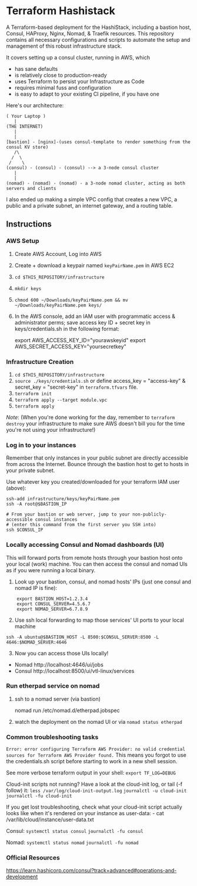 # Terraform Hashistack

A Terraform-based deployment for the HashiStack, including a bastion host, Consul, HAProxy, Nginx, Nomad, & Traefik resources. This repository contains all necessary configurations and scripts to automate the setup and management of this robust infrastructure stack.

It covers setting up a consul cluster, running in AWS, which

- has sane defaults
- is relatively close to production-ready
- uses Terraform to persist your Infrastructure as Code
- requires minimal fuss and configuration
- is easy to adapt to your existing CI pipeline, if you have one

Here's our architecture:

```
( Your Laptop )
   |
(THE INTERNET)
   |
   |
[bastion] - [nginx]-(uses consul-template to render something from the consul KV store)
   /\
  /  \
 /    \
(consul) - (consul) - (consul) --> a 3-node consul cluster
   |
   |
(nomad) - (nomad) - (nomad) - a 3-node nomad cluster, acting as both servers and clients
```

I also ended up making a simple VPC config that creates a new VPC, a public and a private subnet, an internet gateway, and a routing table.

## Instructions

### AWS Setup

1. Create AWS Account, Log into AWS
2. Create + download a keypair named `keyPairName.pem` in AWS EC2
3. `cd $THIS_REPOSITORY/infrastructure`
4. `mkdir keys`
5. `chmod 600 ~/Downloads/keyPairName.pem && mv ~/Downloads/keyPairName.pem keys/`
6. In the AWS console, add an IAM user with programmatic access & administrator perms; save access key ID + secret key in keys/credentials.sh in the following format:

   export AWS_ACCESS_KEY_ID="yourawskeyid"
   export AWS_SECRET_ACCESS_KEY="yoursecretkey"

### Infrastructure Creation

1. `cd $THIS_REPOSITORY/infrastructure`
2. `source ./keys/credentials.sh` or define access_key = "access-key" & secret_key = "secret-key" in `terraform.tfvars` file.
3. `terraform init`
4. `terraform apply --target module.vpc`
5. `terraform apply`

_Note_: (When you're done working for the day, remember to `terraform destroy` your infrastructure to make sure AWS doesn't bill you for the time you're not using your infrastructure!)

### Log in to your instances

Remember that only instances in your public subnet are directly accessible from across the Internet. Bounce through the bastion host to get to hosts in your private subnet.

Use whatever key you created/downloaded for your terraform IAM user (above):

```
ssh-add infrastructure/keys/keyPairName.pem
ssh -A root@$BASTION_IP

# From your bastion or web server, jump to your non-publicly-accessible consul instances
# (enter this command from the first server you SSH into)
ssh $CONSUL_IP
```

### Locally accessing Consul and Nomad dashboards (UI)

This will forward ports from remote hosts through your bastion host onto your local (work) machine. You can then access the consul and nomad UIs as if you were running a local binary.

1. Look up your bastion, consul, and nomad hosts' IPs (just one consul and nomad IP is fine):

```
    export BASTION_HOST=1.2.3.4
    export CONSUL_SERVER=4.5.6.7
    export NOMAD_SERVER=6.7.8.9
```

2. Use ssh local forwarding to map those services' UI ports to your local machine

```
ssh -A ubuntu@$BASTION_HOST -L 8500:$CONSUL_SERVER:8500 -L 4646:$NOMAD_SERVER:4646
```

3. Now you can access those UIs locally!

- Nomad http://localhost:4646/ui/jobs
- Consul http://localhost:8500/ui/vtl-linux/services

### Run etherpad service on nomad

1. ssh to a nomad server (via bastion)

   nomad run /etc/nomad.d/etherpad.jobspec

2. watch the deployment on the nomad UI or via `nomad status etherpad`

### Common troubleshooting tasks

`Error: error configuring Terraform AWS Provider: no valid credential sources for Terraform AWS Provider found.`
This means you forgot to use the credentials.sh script before starting to work in a new shell session.

See more verbose terraform output in your shell:
`export TF_LOG=DEBUG`

Cloud-init scripts not running? Have a look at the cloud-init log, or tail (-f follow) it:
`less /var/log/cloud-init-output.log`
`journalctl -u cloud-init`
`journalctl -fu cloud-init`

If you get lost troubleshooting, check what your cloud-init script actually looks like when it's rendered on your instance as user-data: - cat /var/lib/cloud/instance/user-data.txt

Consul:
`systemctl status consul`
`journalctl -fu consul`

Nomad:
`systemctl status nomad`
`journalctl -fu nomad`

### Official Resources

https://learn.hashicorp.com/consul?track=advanced#operations-and-development
